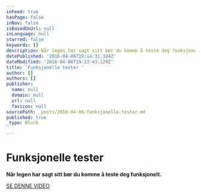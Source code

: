 ```yaml
---
inFeed: true
hasPage: false
inNav: false
isBasedOnUrl: null
inLanguage: null
starred: false
keywords: []
description: Når legen har sagt sitt bør du komme å teste deg funksjonelt.
datePublished: '2016-04-06T19:14:31.324Z'
dateModified: '2016-04-06T19:13:43.129Z'
title: 'Funksjonelle tester '
author: []
authors: []
publisher:
  name: null
  domain: null
  url: null
  favicon: null
sourcePath: _posts/2016-04-06-funksjonelle-tester.md
published: true
_type: Blurb

---
```

# Funksjonelle tester

**Når legen har sagt sitt bør du komme å teste deg funksjonelt.**

[SE DENNE VIDEO][0]

[0]: https://youtu.be/gy5yKbduGkc